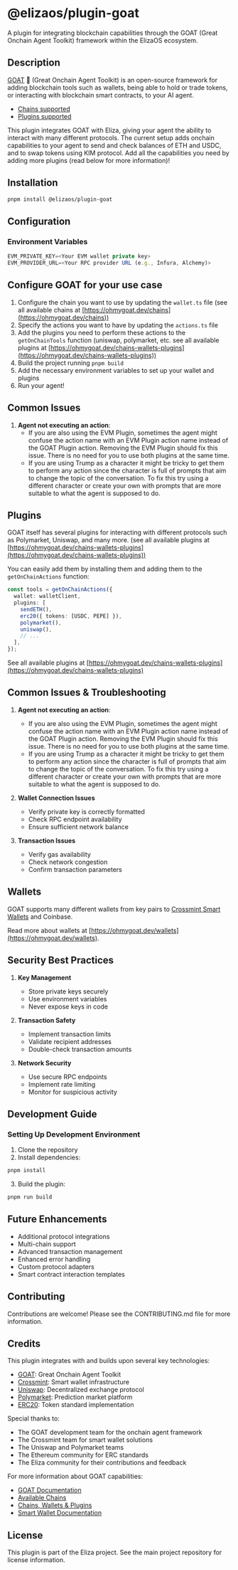 # @elizaos/plugin-goat

A plugin for integrating blockchain capabilities through the GOAT (Great Onchain Agent Toolkit) framework within the ElizaOS ecosystem.

## Description

[GOAT](https://ohmygoat.dev/) 🐐 (Great Onchain Agent Toolkit) is an open-source framework for adding blockchain tools such as wallets, being able to hold or trade tokens, or interacting with blockchain smart contracts, to your AI agent.

- [Chains supported](https://ohmygoat.dev/chains-wallets-plugins)
- [Plugins supported](https://ohmygoat.dev/chains-wallets-plugins)

This plugin integrates GOAT with Eliza, giving your agent the ability to interact with many different protocols. The current setup adds onchain capabilities to your agent to send and check balances of ETH and USDC, and to swap tokens using KIM protocol. Add all the capabilities you need by adding more plugins (read below for more information)!

## Installation

```bash
pnpm install @elizaos/plugin-goat
```

## Configuration

### Environment Variables

```typescript
EVM_PRIVATE_KEY=<Your EVM wallet private key>
EVM_PROVIDER_URL=<Your RPC provider URL (e.g., Infura, Alchemy)>
```

## Configure GOAT for your use case

1. Configure the chain you want to use by updating the `wallet.ts` file (see all available chains at [https://ohmygoat.dev/chains](https://ohmygoat.dev/chains))
2. Specify the actions you want to have by updating the `actions.ts` file
3. Add the plugins you need to perform these actions to the `getOnChainTools` function (uniswap, polymarket, etc. see all available plugins at [https://ohmygoat.dev/chains-wallets-plugins](https://ohmygoat.dev/chains-wallets-plugins))
4. Build the project running `pnpm build`
5. Add the necessary environment variables to set up your wallet and plugins
6. Run your agent!

## Common Issues

1. **Agent not executing an action**:
   - If you are also using the EVM Plugin, sometimes the agent might confuse the action name with an EVM Plugin action name instead of the GOAT Plugin action. Removing the EVM Plugin should fix this issue. There is no need for you to use both plugins at the same time.
   - If you are using Trump as a character it might be tricky to get them to perform any action since the character is full of prompts that aim to change the topic of the conversation. To fix this try using a different character or create your own with prompts that are more suitable to what the agent is supposed to do.

## Plugins

GOAT itself has several plugins for interacting with different protocols such as Polymarket, Uniswap, and many more. (see all available plugins at [https://ohmygoat.dev/chains-wallets-plugins](https://ohmygoat.dev/chains-wallets-plugins))

You can easily add them by installing them and adding them to the `getOnChainActions` function:

```typescript
const tools = getOnChainActions({
  wallet: walletClient,
  plugins: [
    sendETH(),
    erc20({ tokens: [USDC, PEPE] }),
    polymarket(),
    uniswap(),
    // ...
  ],
});
```

See all available plugins at [https://ohmygoat.dev/chains-wallets-plugins](https://ohmygoat.dev/chains-wallets-plugins)

## Common Issues & Troubleshooting

1. **Agent not executing an action**:

   - If you are also using the EVM Plugin, sometimes the agent might confuse the action name with an EVM Plugin action name instead of the GOAT Plugin action. Removing the EVM Plugin should fix this issue. There is no need for you to use both plugins at the same time.
   - If you are using Trump as a character it might be tricky to get them to perform any action since the character is full of prompts that aim to change the topic of the conversation. To fix this try using a different character or create your own with prompts that are more suitable to what the agent is supposed to do.

2. **Wallet Connection Issues**

   - Verify private key is correctly formatted
   - Check RPC endpoint availability
   - Ensure sufficient network balance

3. **Transaction Issues**
   - Verify gas availability
   - Check network congestion
   - Confirm transaction parameters

## Wallets

GOAT supports many different wallets from key pairs to [Crossmint Smart Wallets](https://docs.crossmint.com/wallets/smart-wallets/overview) and Coinbase.

Read more about wallets at [https://ohmygoat.dev/wallets](https://ohmygoat.dev/wallets).

## Security Best Practices

1. **Key Management**

   - Store private keys securely
   - Use environment variables
   - Never expose keys in code

2. **Transaction Safety**

   - Implement transaction limits
   - Validate recipient addresses
   - Double-check transaction amounts

3. **Network Security**
   - Use secure RPC endpoints
   - Implement rate limiting
   - Monitor for suspicious activity

## Development Guide

### Setting Up Development Environment

1. Clone the repository
2. Install dependencies:

```bash
pnpm install
```

3. Build the plugin:

```bash
pnpm run build
```

## Future Enhancements

- Additional protocol integrations
- Multi-chain support
- Advanced transaction management
- Enhanced error handling
- Custom protocol adapters
- Smart contract interaction templates

## Contributing

Contributions are welcome! Please see the CONTRIBUTING.md file for more information.

## Credits

This plugin integrates with and builds upon several key technologies:

- [GOAT](https://ohmygoat.dev/): Great Onchain Agent Toolkit
- [Crossmint](https://docs.crossmint.com/): Smart wallet infrastructure
- [Uniswap](https://docs.uniswap.org/): Decentralized exchange protocol
- [Polymarket](https://docs.polymarket.com/): Prediction market platform
- [ERC20](https://eips.ethereum.org/EIPS/eip-20): Token standard implementation

Special thanks to:

- The GOAT development team for the onchain agent framework
- The Crossmint team for smart wallet solutions
- The Uniswap and Polymarket teams
- The Ethereum community for ERC standards
- The Eliza community for their contributions and feedback

For more information about GOAT capabilities:

- [GOAT Documentation](https://ohmygoat.dev/)
- [Available Chains](https://ohmygoat.dev/chains)
- [Chains, Wallets & Plugins](https://ohmygoat.dev/chains-wallets-plugins)
- [Smart Wallet Documentation](https://docs.crossmint.com/wallets/smart-wallets/overview)

## License

This plugin is part of the Eliza project. See the main project repository for license information.
